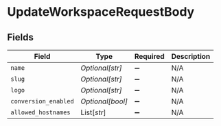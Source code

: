 # UpdateWorkspaceRequestBody


## Fields

| Field                | Type                 | Required             | Description          |
| -------------------- | -------------------- | -------------------- | -------------------- |
| `name`               | *Optional[str]*      | :heavy_minus_sign:   | N/A                  |
| `slug`               | *Optional[str]*      | :heavy_minus_sign:   | N/A                  |
| `logo`               | *Optional[str]*      | :heavy_minus_sign:   | N/A                  |
| `conversion_enabled` | *Optional[bool]*     | :heavy_minus_sign:   | N/A                  |
| `allowed_hostnames`  | List[*str*]          | :heavy_minus_sign:   | N/A                  |